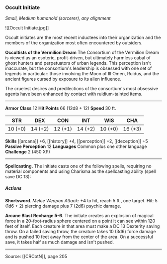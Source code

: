 ### Occult Initiate
_Small, Medium humanoid (sorcerer), any alignment_

![[Occult Initiate.jpg]]

Occult initiates are the most recent inductees into their organization and the members of the organization most often encountered by outsiders.


**Occultists of the Vermilion Dream** The Consortium of the Vermilion Dream is viewed as an esoteric, profit-driven, but ultimately harmless cabal of ghost hunters and perpetuators of urban legends. This perception isn't inaccurate, but the consortium's leadership is obsessed with one set of legends in particular: those involving the Moon of Ill Omen, Ruidus, and the ancient figures cursed by exposure to its alien influence.

The cruelest desires and predilections of the consortium's most obsessive agents have been enhanced by contact with ruidium-tainted items.





---

**Armor Class** 12
**Hit Points** 66 (12d8 + 12)
**Speed** 30 ft.

| STR     | DEX     | CON     | INT     | WIS     | CHA     |
|---------|---------|---------|---------|---------|---------|
| 10 (+0) | 14 (+2) | 12 (+1) | 14 (+2) | 10 (+0) | 16 (+3) |

**Skills** [[arcana]] +6, [[history]] +4, [[perception]] +2, [[deception]] +5
**Passive Perception** 12
**Languages** Common plus one other language
**Challenge** 2 (450 XP)

---

**Spellcasting.** The initiate casts one of the following spells, requiring no material components and using Charisma as the spellcasting ability (spell save DC 13):

##### Actions
**Shortsword**. _Melee Weapon Attack:_ +4 to hit, reach 5 ft., one target. Hit: 5 (1d6 + 2) piercing damage plus 7 (2d6) psychic damage.

**Arcane Blast Recharge 5-6**. The initiate creates an explosion of magical force in a 20-foot-radius sphere centered on a point it can see within 120 feet of itself. Each creature in that area must make a DC 13 Dexterity saving throw. On a failed saving throw, the creature takes 10 (3d6) force damage and is pushed 10 feet away from the center of the area. On a successful save, it takes half as much damage and isn't pushed.


---

Source: [[CRCotN]], page 205